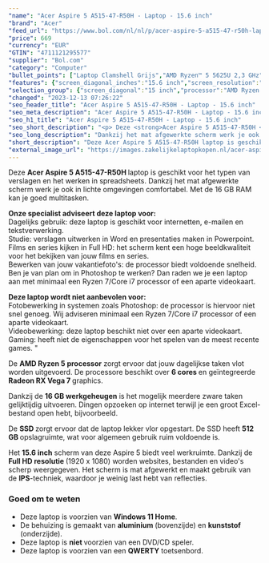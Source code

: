 ```yaml
---
"name": "Acer Aspire 5 A515-47-R50H - Laptop - 15.6 inch"
"brand": "Acer"
"feed_url": "https://www.bol.com/nl/nl/p/acer-aspire-5-a515-47-r50h-laptop-15-6-inch/9300000159820443"
"price": 669
"currency": "EUR"
"GTIN": "4711121295577"
"supplier": "Bol.com"
"category": "Computer"
"bullet_points": ["Laptop Clamshell Grijs","AMD Ryzen™ 5 5625U 2,3 GHz","39,6 cm (15.6\") Full HD 1920 x 1080 Pixels IPS LED backlight 16:9","16 GB DDR4-SDRAM","512 GB SSD","AMD Radeon Graphics","Wi-Fi 6E (802.11ax) Ethernet LAN 10,100,1000 Mbit/s Bluetooth","Lithium-Ion (Li-Ion) 50 Wh 65 W","Windows 11 Home"]
"features": {"screen_diagonal_inches":"15.6 inch","screen_resolution":"1920 x 1080 Pixels","processor_family":"AMD Ryzen™ 5","memory_size":"16 GB","memory_type":"DDR4-SDRAM","total_storage_space":"512 GB","operating_system":"Windows 11 Home","battery_capacity":"50 Wh","width":"362,9 mm","depth":"237,8 mm","height":"17,9 mm","weight":"1,77 kg"}
"selection_group": {"screen_diagonal":"15 inch","processor":"AMD Ryzen 5","changed_price_past_3_days":false,"product_family":"Aspire"}
"changed": "2023-12-13 07:26:22"
"seo_header_title": "Acer Aspire 5 A515-47-R50H - Laptop - 15.6 inch"
"seo_meta_description": "Acer Aspire 5 A515-47-R50H - Laptop - 15.6 inch"
"seo_h1_title": "Acer Aspire 5 A515-47-R50H - Laptop - 15.6 inch"
"seo_short_description": "<p> Deze <strong>Acer Aspire 5 A515-47-R50H </strong>laptop is geschikt voor het typen van verslagen en het werken in spreadsheets."
"seo_long_description": "Dankzij het mat afgewerkte scherm werk je ook in lichte omgevingen comfortabel. Met de 16 GB RAM kan je goed multitasken. </p> <p> <strong>Onze specialist adviseert deze laptop voor:</strong><br />Dagelijks gebruik: deze laptop is geschikt voor internetten, e-mailen en tekstverwerking. <br />Studie: verslagen uitwerken in Word en presentaties maken in Powerpoint. <br />Films en series kijken in Full HD: het scherm kent een hoge beeldkwaliteit voor het bekijken van jouw films en series. <br />Bewerken van jouw vakantiefoto's: de processor biedt voldoende snelheid. Ben je van plan om in Photoshop te werken? Dan raden we je een laptop aan met minimaal een Ryzen 7/Core i7 processor of een aparte videokaart. </p> <p> <strong>Deze laptop wordt niet aanbevolen voor:</strong><br />Fotobewerking in systemen zoals Photoshop: de processor is hiervoor niet snel genoeg. Wij adviseren minimaal een Ryzen 7/Core i7 processor of een aparte videokaart. <br />Videobewerking: deze laptop beschikt niet over een aparte videokaart. <br />Gaming: heeft niet de eigenschappen voor het spelen van de meest recente games. \" </p> <p> De <strong>AMD Ryzen 5 processor</strong> zorgt ervoor dat jouw dagelijkse taken vlot worden uitgevoerd. De processore beschikt over <strong>6 cores </strong>en geïntegreerde <strong>Radeon RX Vega 7 </strong>graphics. </p> <p> Dankzij de <strong>16 GB werkgeheugen</strong> is het mogelijk meerdere zware taken gelijktijdig uitvoeren. Dingen opzoeken op internet terwijl je een groot Excel-bestand open hebt, bijvoorbeeld. </p> <p> De <strong>SSD </strong>zorgt ervoor dat de laptop lekker vlor opgestart. De SSD heeft <strong>512 GB </strong>opslagruimte, wat voor algemeen gebruik ruim voldoende is. </p> <p> Het <strong>15. 6 inch</strong> scherm van deze Aspire 5 biedt veel werkruimte. Dankzij de <strong>Full HD resolutie </strong>(1920 x 1080) worden websites, bestanden en video's scherp weergegeven. Het scherm is mat afgewerkt en maakt gebruik van de <strong>IPS</strong>-techniek, waardoor je weinig last hebt van reflecties. </p> <h3>Goed om te weten</h3> <ul> <li>Deze laptop is voorzien van <strong>Windows 11 Home</strong>. </li> <li>De behuizing is gemaakt van <strong>aluminium </strong>(bovenzijde) en <strong>kunststof</strong> (onderzijde). </li> <li>Deze laptop is <strong>niet </strong>voorzien van een DVD/CD speler. </li> <li>Deze laptop is voorzien van een <strong>QWERTY</strong> toetsenbord. </li> </ul>"
"short_description": "Deze Acer Aspire 5 A515-47-R50H laptop is geschikt voor het typen van verslagen en het werken in spreadsheets. Dankzij het mat afgewerkte scherm werk je ook in lichte omgevingen comfortabel. Met de 16 GB RAM kan je goed multitasken. Onze specialist adviseert deze laptop voor: Dagelijks gebruik: deze laptop is geschikt voor internetten, e-mailen en tekstverwerking. Studie: verslagen uitwerken in Word en presentaties maken in Powerpoint. Films en series kijken in Full HD: het scherm kent een hoge beeldkwaliteit voor het bekijken van jouw films en series. Bewerken van jouw vakantiefoto's: de processor biedt voldoende snelheid. Ben je van plan om in Photoshop te werken? Dan raden we je een laptop aan met minimaal een Ryzen 7/Core i7 processor of een aparte videokaart. Deze laptop wordt niet aanbevolen voor: Fotobewerking in systemen zoals Photoshop: de processor is hiervoor niet snel genoeg. Wij adviseren minimaal een Ryzen 7/Core i7 processor of een aparte videokaart. Videobewerking: deze laptop beschikt niet over een aparte videokaart. Gaming: heeft niet de eigenschappen voor het spelen van de meest recente games. \" De AMD Ryzen 5 processor zorgt ervoor dat jouw dagelijkse taken vlot worden uitgevoerd. De processore beschikt over 6 cores en geïntegreerde Radeon RX Vega 7 graphics. Dankzij de 16 GB werkgeheugen is het mogelijk meerdere zware taken gelijktijdig uitvoeren. Dingen opzoeken op internet terwijl je een groot Excel-bestand open hebt, bijvoorbeeld. De SSD zorgt ervoor dat de laptop lekker vlor opgestart. De SSD heeft 512 GB opslagruimte, wat voor algemeen gebruik ruim voldoende is. Het 15.6 inch scherm van deze Aspire 5 biedt veel werkruimte. Dankzij de Full HD resolutie (1920 x 1080) worden websites, bestanden en video's scherp weergegeven. Het scherm is mat afgewerkt en maakt gebruik van de IPS-techniek, waardoor je weinig last hebt van reflecties. Goed om te weten Deze laptop is voorzien van Windows 11 Home. De behuizing is gemaakt van aluminium (bovenzijde) en kunststof (onderzijde). Deze laptop is niet voorzien van een DVD/CD speler. Deze laptop is voorzien van een QWERTY toetsenbord."
"external_image_url": "https://images.zakelijkelaptopkopen.nl/acer-aspire-5-a515-47-r50h-laptop-15-6-inch.webp"
---
```


<p> Deze <strong>Acer Aspire 5 A515-47-R50H </strong>laptop is geschikt voor het typen van verslagen en het werken in spreadsheets. Dankzij het mat afgewerkte scherm werk je ook in lichte omgevingen comfortabel. Met de 16 GB RAM kan je goed multitasken. </p> <p> <strong>Onze specialist adviseert deze laptop voor:</strong><br />Dagelijks gebruik: deze laptop is geschikt voor internetten, e-mailen en tekstverwerking.<br />Studie: verslagen uitwerken in Word en presentaties maken in Powerpoint.<br />Films en series kijken in Full HD: het scherm kent een hoge beeldkwaliteit voor het bekijken van jouw films en series.<br />Bewerken van jouw vakantiefoto's: de processor biedt voldoende snelheid. Ben je van plan om in Photoshop te werken? Dan raden we je een laptop aan met minimaal een Ryzen 7/Core i7 processor of een aparte videokaart. </p> <p> <strong>Deze laptop wordt niet aanbevolen voor:</strong><br />Fotobewerking in systemen zoals Photoshop: de processor is hiervoor niet snel genoeg. Wij adviseren minimaal een Ryzen 7/Core i7 processor of een aparte videokaart.<br />Videobewerking: deze laptop beschikt niet over een aparte videokaart.<br />Gaming: heeft niet de eigenschappen voor het spelen van de meest recente games. " </p> <p> De <strong>AMD Ryzen 5 processor</strong> zorgt ervoor dat jouw dagelijkse taken vlot worden uitgevoerd. De processore beschikt over <strong>6 cores </strong>en geïntegreerde <strong>Radeon RX Vega 7 </strong>graphics. </p> <p> Dankzij de <strong>16 GB werkgeheugen</strong> is het mogelijk meerdere zware taken gelijktijdig uitvoeren. Dingen opzoeken op internet terwijl je een groot Excel-bestand open hebt, bijvoorbeeld. </p> <p> De <strong>SSD </strong>zorgt ervoor dat de laptop lekker vlor opgestart. De SSD heeft <strong>512 GB </strong>opslagruimte, wat voor algemeen gebruik ruim voldoende is. </p> <p> Het <strong>15.6 inch</strong> scherm van deze Aspire 5 biedt veel werkruimte. Dankzij de <strong>Full HD resolutie </strong>(1920 x 1080) worden websites, bestanden en video's scherp weergegeven. Het scherm is mat afgewerkt en maakt gebruik van de <strong>IPS</strong>-techniek, waardoor je weinig last hebt van reflecties. </p> <h3>Goed om te weten</h3> <ul> <li>Deze laptop is voorzien van <strong>Windows 11 Home</strong>.</li> <li>De behuizing is gemaakt van <strong>aluminium </strong>(bovenzijde) en <strong>kunststof</strong> (onderzijde).</li> <li>Deze laptop is <strong>niet </strong>voorzien van een DVD/CD speler.</li> <li>Deze laptop is voorzien van een <strong>QWERTY</strong> toetsenbord.</li> </ul>